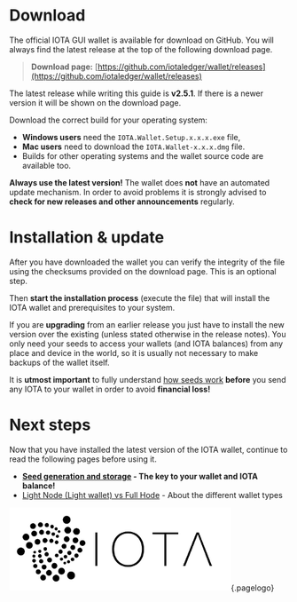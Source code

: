 <!-- TITLE: Download & installation -->
<!-- SUBTITLE: Guide for the official IOTA (GUI) wallet -->

# Download
The official IOTA GUI wallet is available for download on GitHub. You will always find the latest release at the top of the following download page.

> **Download page:** [https://github.com/iotaledger/wallet/releases](https://github.com/iotaledger/wallet/releases)

The latest release while writing this guide is **v2.5.1**. If there is a newer version it will be shown on the download page.

Download the correct build for your operating system:
* **Windows users** need the `IOTA.Wallet.Setup.x.x.x.exe` file,
* **Mac users** need to download the `IOTA.Wallet-x.x.x.dmg` file.
* Builds for other operating systems and the wallet source code are available too.

**Always use the latest version!** The wallet does **not** have an automated update mechanism. In order to avoid problems it is strongly advised to **check for new releases and other announcements** regularly.

# Installation & update
After you have downloaded the wallet you can verify the integrity of the file using the checksums provided on the download page. This is an optional step.

Then **start the installation process** (execute the file) that will install the IOTA wallet and prerequisites to your system.

If you are **upgrading** from an earlier release you just have to install the new version over the existing (unless stated otherwise in the release notes). You only need your seeds to access your wallets (and IOTA balances) from any place and device in the world, so it is usually not necessary to make backups of the wallet itself.

It is **utmost important** to fully understand [how seeds work](/guide/wallet/official-gui/seeds) **before** you send any IOTA to your wallet in order to avoid **financial loss!**

# Next steps
Now that you have installed the latest version of the IOTA wallet, continue to read the following pages before using it.

* **[Seed generation and storage](/guide/wallet/official-gui/seeds) - The key to your wallet and IOTA balance!**
* [Light Node (Light wallet) vs Full Hode](/guide/wallet/official-gui/light-wallet-full-node) - About the different wallet types

![IOTA logo](/uploads/iota/iota-logo-transparent.png "IOTA"){.pagelogo}
